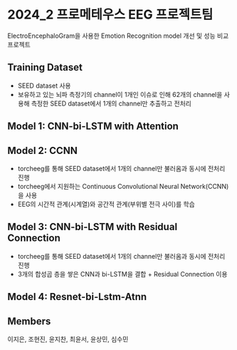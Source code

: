 # 2024_2 프로메테우스 EEG 프로젝트팀 

ElectroEncephaloGram을 사용한 Emotion Recognition model 개선 및 성능 비교 프로젝트

## Training Dataset
* SEED dataset 사용
* 보유하고 있는 뇌파 측정기의 channel이 1개인 이슈로 인해 62개의 channel을 사용해 측정한 SEED dataset에서 1개의 channel만 추출하고 전처리

## Model 1: CNN-bi-LSTM with Attention

## Model 2: CCNN
* torcheeg를 통해 SEED dataset에서 1개의 channel만 불러옴과 동시에 전처리 진행
* torcheeg에서 지원하는 Continuous Convolutional Neural Network(CCNN)을 사용
* EEG의 시간적 관계(시계열)와 공간적 관계(부위별 전극 사이)를 학습
  
## Model 3: CNN-bi-LSTM with Residual Connection
* torcheeg를 통해 SEED dataset에서 1개의 channel만 불러옴과 동시에 전처리 진행
* 3개의 합성곱 층을 쌓은 CNN과 bi-LSTM을 결합 + Residual Connection 이용

## Model 4: Resnet-bi-Lstm-Atnn


## Members
이지은, 조현진, 윤지찬, 최윤서, 윤상민, 심수민
